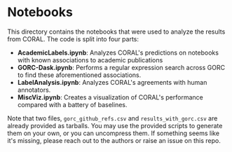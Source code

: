 # Notebooks
This directory contains the notebooks that were used to analyze the results from CORAL. The code is split into four parts:

* __AcademicLabels.ipynb__: Analyzes CORAL's predictions on notebooks with known associations to academic publications
* __GORC-Dask.ipynb__: Performs a regular expression search across GORC to find these aforementioned associations.
* __LabelAnalysis.ipynb__: Analyzes CORAL's agreements with human annotators. 
* __MiscViz.ipynb__: Creates a visualization of CORAL's performance compared with a battery of baselines.  

Note that two files, `gorc_github_refs.csv` and `results_with_gorc.csv` are already provided as tarballs. You may use the provided scripts to generate them on your own, or you can uncompress them.
If something seems like it's missing, please reach out to the authors or raise an issue on this repo.
